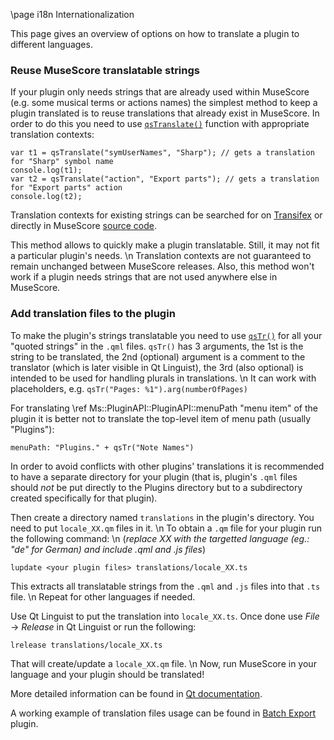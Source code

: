 \page i18n Internationalization

This page gives an overview of options on how to translate a plugin to different languages.

### Reuse MuseScore translatable strings

If your plugin only needs strings that are already used within MuseScore (e.g. some musical terms or actions names) the simplest method to keep a plugin translated is to reuse translations that already exist in MuseScore. In order to do this you need to use [`qsTranslate()`](https://doc.qt.io/qt-5/qml-qtqml-qt.html#qsTranslate-method) function with appropriate translation contexts:
```
var t1 = qsTranslate("symUserNames", "Sharp"); // gets a translation for "Sharp" symbol name
console.log(t1);
var t2 = qsTranslate("action", "Export parts"); // gets a translation for "Export parts" action
console.log(t2);
```

Translation contexts for existing strings can be searched for on [Transifex](https://app.transifex.com/musescore/musescore) or directly in MuseScore [source code](https://github.com/musescore/MuseScore).

This method allows to quickly make a plugin translatable. Still, it may not fit a particular plugin's needs. \n
Translation contexts are not guaranteed to remain unchanged between MuseScore releases. Also, this method won't work if a plugin needs strings that are not used anywhere else in MuseScore.

### Add translation files to the plugin

To make the plugin's strings translatable you need to use [`qsTr()`](https://doc.qt.io/qt-5/qml-qtqml-qt.html#qsTr-method) for all your "quoted strings" in the `.qml` files. `qsTr()` has 3 arguments, the 1st is the string to be translated, the 2nd (optional) argument is a comment to the translator (which is later visible in Qt Linguist), the 3rd (also optional) is intended to be used for handling plurals in translations. \n
It can work with placeholders, e.g. `qsTr("Pages: %1").arg(numberOfPages)`

For translating \ref Ms::PluginAPI::PluginAPI::menuPath "menu item" of the plugin it is better not to translate the top-level item of menu path (usually "Plugins"):
```
menuPath: "Plugins." + qsTr("Note Names")
```

In order to avoid conflicts with other plugins' translations it is recommended to have a separate directory for your plugin (that is, plugin's `.qml` files should *not* be put directly to the Plugins directory but to a subdirectory created specifically for that plugin).

Then create a directory named `translations` in the plugin's directory. You need to put `locale_XX.qm` files in it. \n
To obtain a `.qm` file for your plugin run the following command: \n
(*replace XX with the targetted language (eg.: "de" for German) and include .qml and .js files*)
```
lupdate <your plugin files> translations/locale_XX.ts
```
This extracts all translatable strings from the `.qml` and `.js` files into that `.ts` file. \n
Repeat for other languages if needed.

Use Qt Linguist to put the translation into `locale_XX.ts`. Once done use *File* → *Release* in Qt Linguist or run the following:
```
lrelease translations/locale_XX.ts
```
That will create/update a `locale_XX.qm` file. \n
Now, run MuseScore in your language and your plugin should be translated!

More detailed information can be found in [Qt documentation](https://doc.qt.io/qt-5/qtquick-internationalization.html).

A working example of translation files usage can be found in [Batch Export](https://musescore.org/en/project/batch-convert) plugin.
